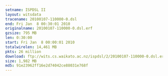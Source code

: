 ```yaml
---
setname: ISPDSL II
layout: witsdata
tracename: 20100107-110000-0.dsl
end: Fri Jan  8 00:30:01 2010
originalname: 20100107-110000-0.dsl.erf
gzsize: 795 MB
len: 0:30:00
start: Fri Jan  8 00:00:01 2010
totalwirelen: 14,461 MB
pkts: 26 million
download: ftp://wits.cs.waikato.ac.nz/ispdsl/2/20100107-110000-0.dsl.erf.gz
size: 1,982 MB
md5: 91e23962ff16e2d74042ce88031e768f
---
```

